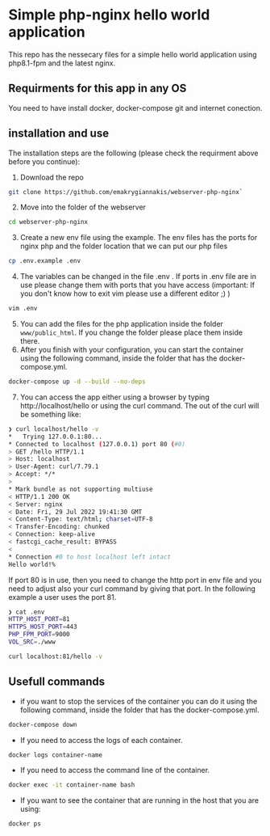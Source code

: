 # Simple php-nginx hello world application

This repo has the nessecary files for a simple hello world application using php8.1-fpm and the latest nginx.


## Requirments for this app in any OS

You need to have install docker, docker-compose git and internet conection.


## installation and use

The installation steps are the following (please check the requirment above before you continue):

1. Download the repo
```bash
git clone https://github.com/emakrygiannakis/webserver-php-nginx` 
```
2. Move into the folder of the webserver 
```bash
cd webserver-php-nginx
```
3. Create a new env file using the example.
The env files has the ports for nginx php and the folder location that we can put our php files
```bash
cp .env.example .env
```
4. The variables can be changed in the file .env . If ports in .env file are in use please change them with ports that you have access
(important: If you don't know how to exit vim please use a different editor ;) )
```bash
vim .env 
```
5. You can add the files for the php application inside the folder `www/public_html`. If you change the folder please place them inside there.
6. After you finish with your configuration, you can start the container using the following command, inside the folder that has the docker-compose.yml.
```bash
docker-compose up -d --build --no-deps
```
7. You can access the app either using a browser by typing http://localhost/hello or using the curl command. The out of the curl will be something like:
```bash
❯ curl localhost/hello -v
*   Trying 127.0.0.1:80...
* Connected to localhost (127.0.0.1) port 80 (#0)
> GET /hello HTTP/1.1
> Host: localhost
> User-Agent: curl/7.79.1
> Accept: */*
> 
* Mark bundle as not supporting multiuse
< HTTP/1.1 200 OK
< Server: nginx
< Date: Fri, 29 Jul 2022 19:41:30 GMT
< Content-Type: text/html; charset=UTF-8
< Transfer-Encoding: chunked
< Connection: keep-alive
< fastcgi_cache_result: BYPASS
< 
* Connection #0 to host localhost left intact
Hello world!%   
```
If port 80 is in use, then you need to change the http port in env file and you need to adjust also your curl command by giving that port. In the following example a user uses the port 81.
```bash
❯ cat .env
HTTP_HOST_PORT=81
HTTPS_HOST_PORT=443
PHP_FPM_PORT=9000
VOL_SRC=./www

curl localhost:81/hello -v
```


## Usefull commands
- if you want to stop the services of the container you can do it using the following command, inside the folder that has the docker-compose.yml.
```bash
docker-compose down
```
- If  you need to access the logs of each container.
```bash
docker logs container-name
```
- If  you need to access the command line of the container.
```bash
docker exec -it container-name bash
```
- If you want to see the container that are running in the host that you are using:
```bash
docker ps
```
